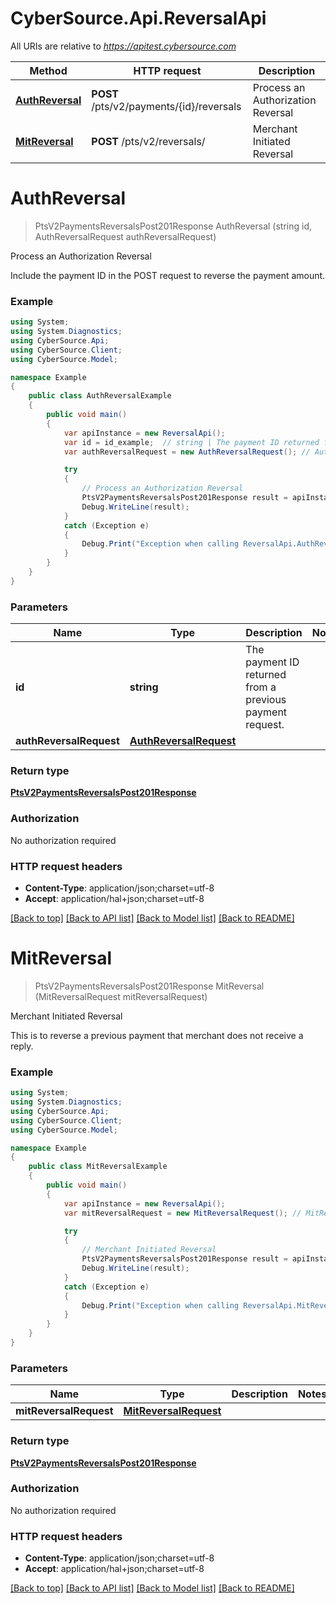 # CyberSource.Api.ReversalApi

All URIs are relative to *https://apitest.cybersource.com*

Method | HTTP request | Description
------------- | ------------- | -------------
[**AuthReversal**](ReversalApi.md#authreversal) | **POST** /pts/v2/payments/{id}/reversals | Process an Authorization Reversal
[**MitReversal**](ReversalApi.md#mitreversal) | **POST** /pts/v2/reversals/ | Merchant Initiated Reversal


<a name="authreversal"></a>
# **AuthReversal**
> PtsV2PaymentsReversalsPost201Response AuthReversal (string id, AuthReversalRequest authReversalRequest)

Process an Authorization Reversal

Include the payment ID in the POST request to reverse the payment amount.

### Example
```csharp
using System;
using System.Diagnostics;
using CyberSource.Api;
using CyberSource.Client;
using CyberSource.Model;

namespace Example
{
    public class AuthReversalExample
    {
        public void main()
        {
            var apiInstance = new ReversalApi();
            var id = id_example;  // string | The payment ID returned from a previous payment request.
            var authReversalRequest = new AuthReversalRequest(); // AuthReversalRequest | 

            try
            {
                // Process an Authorization Reversal
                PtsV2PaymentsReversalsPost201Response result = apiInstance.AuthReversal(id, authReversalRequest);
                Debug.WriteLine(result);
            }
            catch (Exception e)
            {
                Debug.Print("Exception when calling ReversalApi.AuthReversal: " + e.Message );
            }
        }
    }
}
```

### Parameters

Name | Type | Description  | Notes
------------- | ------------- | ------------- | -------------
 **id** | **string**| The payment ID returned from a previous payment request. | 
 **authReversalRequest** | [**AuthReversalRequest**](AuthReversalRequest.md)|  | 

### Return type

[**PtsV2PaymentsReversalsPost201Response**](PtsV2PaymentsReversalsPost201Response.md)

### Authorization

No authorization required

### HTTP request headers

 - **Content-Type**: application/json;charset=utf-8
 - **Accept**: application/hal+json;charset=utf-8

[[Back to top]](#) [[Back to API list]](../README.md#documentation-for-api-endpoints) [[Back to Model list]](../README.md#documentation-for-models) [[Back to README]](../README.md)

<a name="mitreversal"></a>
# **MitReversal**
> PtsV2PaymentsReversalsPost201Response MitReversal (MitReversalRequest mitReversalRequest)

Merchant Initiated Reversal

This is to reverse a previous payment that merchant does not receive a reply.

### Example
```csharp
using System;
using System.Diagnostics;
using CyberSource.Api;
using CyberSource.Client;
using CyberSource.Model;

namespace Example
{
    public class MitReversalExample
    {
        public void main()
        {
            var apiInstance = new ReversalApi();
            var mitReversalRequest = new MitReversalRequest(); // MitReversalRequest | 

            try
            {
                // Merchant Initiated Reversal
                PtsV2PaymentsReversalsPost201Response result = apiInstance.MitReversal(mitReversalRequest);
                Debug.WriteLine(result);
            }
            catch (Exception e)
            {
                Debug.Print("Exception when calling ReversalApi.MitReversal: " + e.Message );
            }
        }
    }
}
```

### Parameters

Name | Type | Description  | Notes
------------- | ------------- | ------------- | -------------
 **mitReversalRequest** | [**MitReversalRequest**](MitReversalRequest.md)|  | 

### Return type

[**PtsV2PaymentsReversalsPost201Response**](PtsV2PaymentsReversalsPost201Response.md)

### Authorization

No authorization required

### HTTP request headers

 - **Content-Type**: application/json;charset=utf-8
 - **Accept**: application/hal+json;charset=utf-8

[[Back to top]](#) [[Back to API list]](../README.md#documentation-for-api-endpoints) [[Back to Model list]](../README.md#documentation-for-models) [[Back to README]](../README.md)


